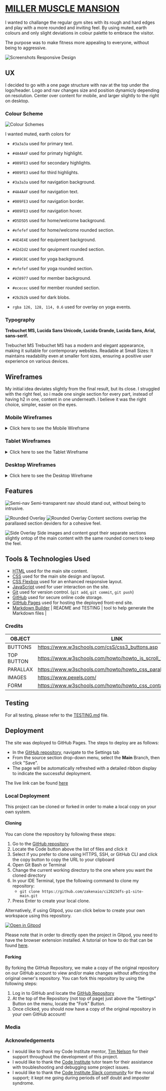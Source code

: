 # [MILLER MUSCLE MANSION ](https://zakenaio.github.io/ci2023dfs-p1-site-main)

I wanted to challange the regular gym sites with its rough and hard edges and play with a more rounded and inviting feel. 
By using muted, earth colours and only slight deviations in colour palette to embrace the visitor. 

The purpose was to make fitness more appealing to everyone, without being to aggressive.

![Screenshots Responsive Design](resources/responsive.png "Screenshots Responsive Design")


## UX

I decided to go with a one page structure with nav at the top under the logo/header. 
Logo and nav changes size and position dynamicly depending on resolution. 
Center over content for mobile, and larger slightly to the right on desktop. 


### Colour Scheme
![Colour Schemes](resources/colours.png "Colour Schemes")

I wanted muted, earth colors for 

- `#3a3a3a` used for primary text.
- `#4A4A4F` used for primaty highlight.
- `#009FE3` used for secondary highlights.
- `#009FE3` used for third highlights.


- `#3a3a3a` used for navigation background.
- `#4A4A4F` used for navigation text.
- `#009FE3` used for navigation border.
- `#009FE3` used for navigation hover.


- `#D5D5D5` used for home/welcome background.
- `#efefef` used for home/welcome rounded section.
- `#4E4E4E` used for equipment background.
- `#d2d2d2` used for qeuipment rounded section.
- `#9A9C8C` used for yoga background.
- `#efefef` used for yoga rounded section.
- `#928977` used for member background.
- `#ececec` used for member rounded section.


- `#2b2b2b` used for dark blobs.
- `rgba 126, 128, 114, 0.6` used for overlay on yoga events.

### Typography

**Trebuchet MS, Lucida Sans Unicode, Lucida Grande, Lucida Sans, Arial, sans-serif.**

Trebuchet MS Trebuchet MS has a modern and elegant appearance, making it suitable for contemporary websites. Readable at Small Sizes: It maintains readability even at smaller font sizes, ensuring a positive user experience on various devices.

## Wireframes

My initial idea deviates slightly from the final result, but its close. 
I struggled with the right feel, so i made one single section for 
every part, instead of having h2 in one, content in one underneath. 
I believe it was the right choice, simpler, easier on the eyes. 


### Mobile Wireframes

<details>
<summary> Click here to see the Mobile Wireframe </summary>

![Wireframe Mobile](resources/wireframe-mobile.png "Wireframe-mobile")

</details>

### Tablet Wireframes

<details>
<summary> Click here to see the Tablet Wireframe </summary>

![Wireframe Tablet](resources/wireframe-mobile.png "Wireframe-tablet")

</details>

### Desktop Wireframes

<details>
<summary> Click here to see the Desktop Wireframe </summary>

![Wireframe Tablet](resources/wireframe-desktop.png "Wireframe-tablet")

</details>


## Features

![Semi-nav](documentation/nav-transp.png)
Semi-transparent nav should stand out, without being to intrusive. 

![Rounded Overlay](documentation/rounded-overlay.png)
![Rounded Overlay](documentation/cohesive.png)
Content sections overlap the parallaxed section deviders for a cohesive feel.  

![Side Overlay](documentation/over-blobs.png)
Side images and content gopt their separate sections slightly ontop of the main content with the same rounded corners to keep the feel. 

## Tools & Technologies Used

- [HTML](https://en.wikipedia.org/wiki/HTML) used for the main site content.
- [CSS](https://en.wikipedia.org/wiki/CSS) used for the main site design and layout.
- [CSS Flexbox](https://www.w3schools.com/css/css3_flexbox.asp) used for an enhanced responsive layout.
- [JavaScript](https://www.javascript.com) used for user interaction on the site.
- [Git](https://git-scm.com) used for version control. (`git add`, `git commit`, `git push`)
- [GitHub](https://github.com) used for secure online code storage.
- [GitHub Pages](https://pages.github.com) used for hosting the deployed front-end site.
- [Markdown Builder](https://tim.2bn.dev/markdown-builder) | README and TESTING | tool to help generate the Markdown files |

### Credits

| OBJECT | LINK |
| ------ | ------ |
| BUTTONS | <https://www.w3schools.com/csS/css3_buttons.asp> |
| TOP BUTTON | <https://www.w3schools.com/howto/howto_js_scroll_to_top.asp> |
| PARALLAX | <https://www.w3schools.com/howto/howto_css_parallax.asp> |
| IMAGES | <https://www.pexels.com/> |
| FORM | <https://www.w3schools.com/howto/howto_css_contact_section.asp> |

## Testing

For all testing, please refer to the [TESTING.md](TESTING.md) file.

## Deployment

The site was deployed to GitHub Pages. The steps to deploy are as follows:

- In the [GitHub repository](https://github.com/zakenaio/ci2023dfs-p1-site-main), navigate to the Settings tab 
- From the source section drop-down menu, select the **Main** Branch, then click "Save".
- The page will be automatically refreshed with a detailed ribbon display to indicate the successful deployment.

The live link can be found [here](https://zakenaio.github.io/ci2023dfs-p1-site-main)

### Local Deployment

This project can be cloned or forked in order to make a local copy on your own system.

#### Cloning

You can clone the repository by following these steps:

1. Go to the [GitHub repository](https://github.com/zakenaio/ci2023dfs-p1-site-main) 
2. Locate the Code button above the list of files and click it 
3. Select if you prefer to clone using HTTPS, SSH, or GitHub CLI and click the copy button to copy the URL to your clipboard
4. Open Git Bash or Terminal
5. Change the current working directory to the one where you want the cloned directory
6. In your IDE Terminal, type the following command to clone my repository:
	- `git clone https://github.com/zakenaio/ci2023dfs-p1-site-main.git`
7. Press Enter to create your local clone.

Alternatively, if using Gitpod, you can click below to create your own workspace using this repository.

[![Open in Gitpod](https://gitpod.io/button/open-in-gitpod.svg)](https://gitpod.io/#https://github.com/zakenaio/ci2023dfs-p1-site-main)

Please note that in order to directly open the project in Gitpod, you need to have the browser extension installed.
A tutorial on how to do that can be found [here](https://www.gitpod.io/docs/configure/user-settings/browser-extension).

#### Forking

By forking the GitHub Repository, we make a copy of the original repository on our GitHub account to view and/or make changes without affecting the original owner's repository.
You can fork this repository by using the following steps:

1. Log in to GitHub and locate the [GitHub Repository](https://github.com/zakenaio/ci2023dfs-p1-site-main)
2. At the top of the Repository (not top of page) just above the "Settings" Button on the menu, locate the "Fork" Button.
3. Once clicked, you should now have a copy of the original repository in your own GitHub account!

### Media


### Acknowledgements

- I would like to thank my Code Institute mentor, [Tim Nelson](https://github.com/TravelTimN) for their support throughout the development of this project.
- I would like to thank the [Code Institute](https://codeinstitute.net) tutor team for their assistance with troubleshooting and debugging some project issues.
- I would like to thank the [Code Institute Slack community](https://code-institute-room.slack.com) for the moral support; it kept me going during periods of self doubt and imposter syndrome.

